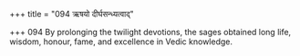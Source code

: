 +++
title = "094 ऋषयो दीर्घसन्ध्यत्वाद्"

+++
094	By prolonging the twilight devotions, the sages obtained long life, wisdom, honour, fame, and excellence in Vedic knowledge.